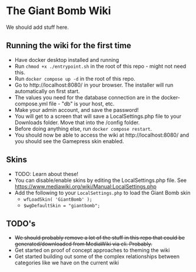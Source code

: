 # The Giant Bomb Wiki

We should add stuff here.

## Running the wiki for the first time

- Have docker desktop installed and running
- Run `chmod +x ./entrypoint.sh` in the root of this repo - might not need this.
- Run `docker compose up -d` in the root of this repo.
- Go to http://localhost:8080/ in your browser. The installer will run automatically on first start.
- The values you need for the database connection are in the docker-compose.yml file - "db" is your host, etc.
- Make your admin account, and save the password!
- You will get to a screen that will save a LocalSettings.php file to your Downloads folder. Move that into the /config folder.
- Before doing anything else, run `docker compose restart`.
- You should now be able to access the wiki at http://localhost:8080/ and you should see the Gamepress skin enabled.

## Skins

- TODO: Learn about these!
- You can disable/enable skins by editing the LocalSettings.php file. See https://www.mediawiki.org/wiki/Manual:LocalSettings.php
- Add the following to your `LocalSettings.php` to load the Giant Bomb skin
  - `wfLoadSkin( 'GiantBomb' );`
  - `$wgDefaultSkin = "giantbomb";`

## TODO's

- ~~We should probably remove a lot of the stuff in this repo that could be generated/downloaded from MediaWiki via cli. Probably.~~
- Get started on proof of concept approaches to theming the wiki
- Get started building out some of the complex relationships between categories like we have on the current wiki
